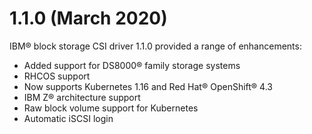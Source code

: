 # 1.1.0 (March 2020)

IBM® block storage CSI driver 1.1.0 provided a range of enhancements:

-   Added support for DS8000® family storage systems
-   RHCOS support
-   Now supports Kubernetes 1.16 and Red Hat® OpenShift® 4.3
-   IBM Z® architecture support
-   Raw block volume support for Kubernetes
-   Automatic iSCSI login